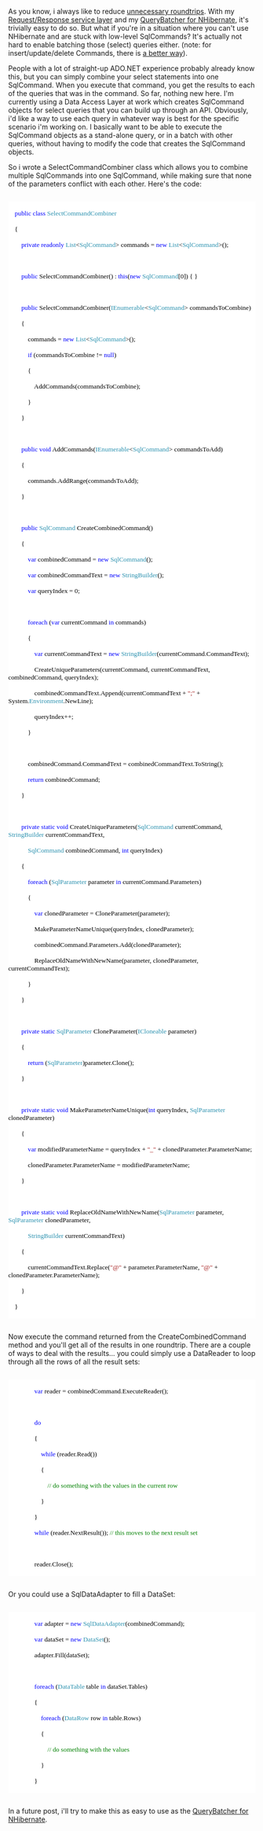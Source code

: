 As you know, i always like to reduce <a href="http://davybrion.com/blog/2008/07/batching/">unnecessary roundtrips</a>.  With my <a href="http://davybrion.com/blog/2008/07/the-request-response-service-layer/">Request/Response service layer</a> and my <a href="http://davybrion.com/blog/2008/06/the-query-batcher/">QueryBatcher for NHibernate</a>, it's trivially easy to do so. But what if you're in a situation where you can't use NHibernate and are stuck with low-level SqlCommands? It's actually not hard to enable batching those (select) queries either.  (note: for insert/update/delete Commands, there is <a href="http://www.ayende.com/Blog/archive/2006/09/14/7275.aspx">a better way</a>).

People with a lot of straight-up ADO.NET experience probably already know this, but you can simply combine your select statements into one SqlCommand.  When you execute that command, you get the results to each of the queries that was in the command.  So far, nothing new here.  I'm currently using a Data Access Layer at work which creates SqlCommand objects for select queries that you can build up through an API.  Obviously, i'd like a way to use each query in whatever way is best for the specific scenario i'm working on.  I basically want to be able to execute the SqlCommand objects as a stand-alone query, or in a batch with other queries, without having to modify the code that creates the SqlCommand objects.  

So i wrote a SelectCommandCombiner class which allows you to combine multiple SqlCommands into one SqlCommand, while making sure that none of the parameters conflict with each other.  Here's the code:

<code>
<div style="font-family: Consolas; font-size: 10pt; color: black; background: white;">
<p style="margin: 0px;">&nbsp;&nbsp;&nbsp; <span style="color: blue;">public</span> <span style="color: blue;">class</span> <span style="color: #2b91af;">SelectCommandCombiner</span></p>
<p style="margin: 0px;">&nbsp;&nbsp;&nbsp; {</p>
<p style="margin: 0px;">&nbsp;&nbsp;&nbsp; &nbsp;&nbsp;&nbsp; <span style="color: blue;">private</span> <span style="color: blue;">readonly</span> <span style="color: #2b91af;">List</span>&lt;<span style="color: #2b91af;">SqlCommand</span>&gt; commands = <span style="color: blue;">new</span> <span style="color: #2b91af;">List</span>&lt;<span style="color: #2b91af;">SqlCommand</span>&gt;();</p>
<p style="margin: 0px;">&nbsp;</p>
<p style="margin: 0px;">&nbsp;&nbsp;&nbsp; &nbsp;&nbsp;&nbsp; <span style="color: blue;">public</span> SelectCommandCombiner() : <span style="color: blue;">this</span>(<span style="color: blue;">new</span> <span style="color: #2b91af;">SqlCommand</span>[0]) { }</p>
<p style="margin: 0px;">&nbsp;</p>
<p style="margin: 0px;">&nbsp;&nbsp;&nbsp; &nbsp;&nbsp;&nbsp; <span style="color: blue;">public</span> SelectCommandCombiner(<span style="color: #2b91af;">IEnumerable</span>&lt;<span style="color: #2b91af;">SqlCommand</span>&gt; commandsToCombine)</p>
<p style="margin: 0px;">&nbsp;&nbsp;&nbsp; &nbsp;&nbsp;&nbsp; {</p>
<p style="margin: 0px;">&nbsp;&nbsp;&nbsp; &nbsp;&nbsp;&nbsp; &nbsp;&nbsp;&nbsp; commands = <span style="color: blue;">new</span> <span style="color: #2b91af;">List</span>&lt;<span style="color: #2b91af;">SqlCommand</span>&gt;();</p>
<p style="margin: 0px;">&nbsp;&nbsp;&nbsp; &nbsp;&nbsp;&nbsp; &nbsp;&nbsp;&nbsp; <span style="color: blue;">if</span> (commandsToCombine != <span style="color: blue;">null</span>)</p>
<p style="margin: 0px;">&nbsp;&nbsp;&nbsp; &nbsp;&nbsp;&nbsp; &nbsp;&nbsp;&nbsp; {</p>
<p style="margin: 0px;">&nbsp;&nbsp;&nbsp; &nbsp;&nbsp;&nbsp; &nbsp;&nbsp;&nbsp; &nbsp;&nbsp;&nbsp; AddCommands(commandsToCombine);</p>
<p style="margin: 0px;">&nbsp;&nbsp;&nbsp; &nbsp;&nbsp;&nbsp; &nbsp;&nbsp;&nbsp; }</p>
<p style="margin: 0px;">&nbsp;&nbsp;&nbsp; &nbsp;&nbsp;&nbsp; }</p>
<p style="margin: 0px;">&nbsp;</p>
<p style="margin: 0px;">&nbsp;&nbsp;&nbsp; &nbsp;&nbsp;&nbsp; <span style="color: blue;">public</span> <span style="color: blue;">void</span> AddCommands(<span style="color: #2b91af;">IEnumerable</span>&lt;<span style="color: #2b91af;">SqlCommand</span>&gt; commandsToAdd)</p>
<p style="margin: 0px;">&nbsp;&nbsp;&nbsp; &nbsp;&nbsp;&nbsp; {</p>
<p style="margin: 0px;">&nbsp;&nbsp;&nbsp; &nbsp;&nbsp;&nbsp; &nbsp;&nbsp;&nbsp; commands.AddRange(commandsToAdd);</p>
<p style="margin: 0px;">&nbsp;&nbsp;&nbsp; &nbsp;&nbsp;&nbsp; }</p>
<p style="margin: 0px;">&nbsp;</p>
<p style="margin: 0px;">&nbsp;&nbsp;&nbsp; &nbsp;&nbsp;&nbsp; <span style="color: blue;">public</span> <span style="color: #2b91af;">SqlCommand</span> CreateCombinedCommand()</p>
<p style="margin: 0px;">&nbsp;&nbsp;&nbsp; &nbsp;&nbsp;&nbsp; {</p>
<p style="margin: 0px;">&nbsp;&nbsp;&nbsp; &nbsp;&nbsp;&nbsp; &nbsp;&nbsp;&nbsp; <span style="color: blue;">var</span> combinedCommand = <span style="color: blue;">new</span> <span style="color: #2b91af;">SqlCommand</span>();</p>
<p style="margin: 0px;">&nbsp;&nbsp;&nbsp; &nbsp;&nbsp;&nbsp; &nbsp;&nbsp;&nbsp; <span style="color: blue;">var</span> combinedCommandText = <span style="color: blue;">new</span> <span style="color: #2b91af;">StringBuilder</span>();</p>
<p style="margin: 0px;">&nbsp;&nbsp;&nbsp; &nbsp;&nbsp;&nbsp; &nbsp;&nbsp;&nbsp; <span style="color: blue;">var</span> queryIndex = 0;</p>
<p style="margin: 0px;">&nbsp;</p>
<p style="margin: 0px;">&nbsp;&nbsp;&nbsp; &nbsp;&nbsp;&nbsp; &nbsp;&nbsp;&nbsp; <span style="color: blue;">foreach</span> (<span style="color: blue;">var</span> currentCommand <span style="color: blue;">in</span> commands)</p>
<p style="margin: 0px;">&nbsp;&nbsp;&nbsp; &nbsp;&nbsp;&nbsp; &nbsp;&nbsp;&nbsp; {</p>
<p style="margin: 0px;">&nbsp;&nbsp;&nbsp; &nbsp;&nbsp;&nbsp; &nbsp;&nbsp;&nbsp; &nbsp;&nbsp;&nbsp; <span style="color: blue;">var</span> currentCommandText = <span style="color: blue;">new</span> <span style="color: #2b91af;">StringBuilder</span>(currentCommand.CommandText);</p>
<p style="margin: 0px;">&nbsp;&nbsp;&nbsp; &nbsp;&nbsp;&nbsp; &nbsp;&nbsp;&nbsp; &nbsp;&nbsp;&nbsp; CreateUniqueParameters(currentCommand, currentCommandText, combinedCommand, queryIndex);</p>
<p style="margin: 0px;">&nbsp;&nbsp;&nbsp; &nbsp;&nbsp;&nbsp; &nbsp;&nbsp;&nbsp; &nbsp;&nbsp;&nbsp; combinedCommandText.Append(currentCommandText + <span style="color: #a31515;">";"</span> + System.<span style="color: #2b91af;">Environment</span>.NewLine);</p>
<p style="margin: 0px;">&nbsp;&nbsp;&nbsp; &nbsp;&nbsp;&nbsp; &nbsp;&nbsp;&nbsp; &nbsp;&nbsp;&nbsp; queryIndex++;</p>
<p style="margin: 0px;">&nbsp;&nbsp;&nbsp; &nbsp;&nbsp;&nbsp; &nbsp;&nbsp;&nbsp; }</p>
<p style="margin: 0px;">&nbsp;</p>
<p style="margin: 0px;">&nbsp;&nbsp;&nbsp; &nbsp;&nbsp;&nbsp; &nbsp;&nbsp;&nbsp; combinedCommand.CommandText = combinedCommandText.ToString();</p>
<p style="margin: 0px;">&nbsp;&nbsp;&nbsp; &nbsp;&nbsp;&nbsp; &nbsp;&nbsp;&nbsp; <span style="color: blue;">return</span> combinedCommand;</p>
<p style="margin: 0px;">&nbsp;&nbsp;&nbsp; &nbsp;&nbsp;&nbsp; }</p>
<p style="margin: 0px;">&nbsp;</p>
<p style="margin: 0px;">&nbsp;&nbsp;&nbsp; &nbsp;&nbsp;&nbsp; <span style="color: blue;">private</span> <span style="color: blue;">static</span> <span style="color: blue;">void</span> CreateUniqueParameters(<span style="color: #2b91af;">SqlCommand</span> currentCommand, <span style="color: #2b91af;">StringBuilder</span> currentCommandText, </p>
<p style="margin: 0px;">&nbsp;&nbsp;&nbsp; &nbsp;&nbsp;&nbsp; &nbsp;&nbsp;&nbsp; <span style="color: #2b91af;">SqlCommand</span> combinedCommand, <span style="color: blue;">int</span> queryIndex)</p>
<p style="margin: 0px;">&nbsp;&nbsp;&nbsp; &nbsp;&nbsp;&nbsp; {</p>
<p style="margin: 0px;">&nbsp;&nbsp;&nbsp; &nbsp;&nbsp;&nbsp; &nbsp;&nbsp;&nbsp; <span style="color: blue;">foreach</span> (<span style="color: #2b91af;">SqlParameter</span> parameter <span style="color: blue;">in</span> currentCommand.Parameters)</p>
<p style="margin: 0px;">&nbsp;&nbsp;&nbsp; &nbsp;&nbsp;&nbsp; &nbsp;&nbsp;&nbsp; {</p>
<p style="margin: 0px;">&nbsp;&nbsp;&nbsp; &nbsp;&nbsp;&nbsp; &nbsp;&nbsp;&nbsp; &nbsp;&nbsp;&nbsp; <span style="color: blue;">var</span> clonedParameter = CloneParameter(parameter);</p>
<p style="margin: 0px;">&nbsp;&nbsp;&nbsp; &nbsp;&nbsp;&nbsp; &nbsp;&nbsp;&nbsp; &nbsp;&nbsp;&nbsp; MakeParameterNameUnique(queryIndex, clonedParameter);</p>
<p style="margin: 0px;">&nbsp;&nbsp;&nbsp; &nbsp;&nbsp;&nbsp; &nbsp;&nbsp;&nbsp; &nbsp;&nbsp;&nbsp; combinedCommand.Parameters.Add(clonedParameter);</p>
<p style="margin: 0px;">&nbsp;&nbsp;&nbsp; &nbsp;&nbsp;&nbsp; &nbsp;&nbsp;&nbsp; &nbsp;&nbsp;&nbsp; ReplaceOldNameWithNewName(parameter, clonedParameter, currentCommandText);</p>
<p style="margin: 0px;">&nbsp;&nbsp;&nbsp; &nbsp;&nbsp;&nbsp; &nbsp;&nbsp;&nbsp; }</p>
<p style="margin: 0px;">&nbsp;&nbsp;&nbsp; &nbsp;&nbsp;&nbsp; }</p>
<p style="margin: 0px;">&nbsp;</p>
<p style="margin: 0px;">&nbsp;&nbsp;&nbsp; &nbsp;&nbsp;&nbsp; <span style="color: blue;">private</span> <span style="color: blue;">static</span> <span style="color: #2b91af;">SqlParameter</span> CloneParameter(<span style="color: #2b91af;">ICloneable</span> parameter)</p>
<p style="margin: 0px;">&nbsp;&nbsp;&nbsp; &nbsp;&nbsp;&nbsp; {</p>
<p style="margin: 0px;">&nbsp;&nbsp;&nbsp; &nbsp;&nbsp;&nbsp; &nbsp;&nbsp;&nbsp; <span style="color: blue;">return</span> (<span style="color: #2b91af;">SqlParameter</span>)parameter.Clone();</p>
<p style="margin: 0px;">&nbsp;&nbsp;&nbsp; &nbsp;&nbsp;&nbsp; }</p>
<p style="margin: 0px;">&nbsp;</p>
<p style="margin: 0px;">&nbsp;&nbsp;&nbsp; &nbsp;&nbsp;&nbsp; <span style="color: blue;">private</span> <span style="color: blue;">static</span> <span style="color: blue;">void</span> MakeParameterNameUnique(<span style="color: blue;">int</span> queryIndex, <span style="color: #2b91af;">SqlParameter</span> clonedParameter)</p>
<p style="margin: 0px;">&nbsp;&nbsp;&nbsp; &nbsp;&nbsp;&nbsp; {</p>
<p style="margin: 0px;">&nbsp;&nbsp;&nbsp; &nbsp;&nbsp;&nbsp; &nbsp;&nbsp;&nbsp; <span style="color: blue;">var</span> modifiedParameterName = queryIndex + <span style="color: #a31515;">"_"</span> + clonedParameter.ParameterName;</p>
<p style="margin: 0px;">&nbsp;&nbsp;&nbsp; &nbsp;&nbsp;&nbsp; &nbsp;&nbsp;&nbsp; clonedParameter.ParameterName = modifiedParameterName;</p>
<p style="margin: 0px;">&nbsp;&nbsp;&nbsp; &nbsp;&nbsp;&nbsp; }</p>
<p style="margin: 0px;">&nbsp;</p>
<p style="margin: 0px;">&nbsp;&nbsp;&nbsp; &nbsp;&nbsp;&nbsp; <span style="color: blue;">private</span> <span style="color: blue;">static</span> <span style="color: blue;">void</span> ReplaceOldNameWithNewName(<span style="color: #2b91af;">SqlParameter</span> parameter, <span style="color: #2b91af;">SqlParameter</span> clonedParameter, </p>
<p style="margin: 0px;">&nbsp;&nbsp;&nbsp; &nbsp;&nbsp;&nbsp; &nbsp;&nbsp;&nbsp; <span style="color: #2b91af;">StringBuilder</span> currentCommandText)</p>
<p style="margin: 0px;">&nbsp;&nbsp;&nbsp; &nbsp;&nbsp;&nbsp; {</p>
<p style="margin: 0px;">&nbsp;&nbsp;&nbsp; &nbsp;&nbsp;&nbsp; &nbsp;&nbsp;&nbsp; currentCommandText.Replace(<span style="color: #a31515;">"@"</span> + parameter.ParameterName, <span style="color: #a31515;">"@"</span> + clonedParameter.ParameterName);</p>
<p style="margin: 0px;">&nbsp;&nbsp;&nbsp; &nbsp;&nbsp;&nbsp; }</p>
<p style="margin: 0px;">&nbsp;&nbsp;&nbsp; }</p>
</div>
</code>

Now execute the command returned from the CreateCombinedCommand method and you'll get all of the results in one roundtrip. There are a couple of ways to deal with the results... you could simply use a DataReader to loop through all the rows of all the result sets:

<code>
<div style="font-family: Consolas; font-size: 10pt; color: black; background: white;">
<p style="margin: 0px;">&nbsp;&nbsp;&nbsp; &nbsp;&nbsp;&nbsp; &nbsp;&nbsp;&nbsp; &nbsp;&nbsp;&nbsp; <span style="color: blue;">var</span> reader = combinedCommand.ExecuteReader();</p>
<p style="margin: 0px;">&nbsp;</p>
<p style="margin: 0px;">&nbsp;&nbsp;&nbsp; &nbsp;&nbsp;&nbsp; &nbsp;&nbsp;&nbsp; &nbsp;&nbsp;&nbsp; <span style="color: blue;">do</span></p>
<p style="margin: 0px;">&nbsp;&nbsp;&nbsp; &nbsp;&nbsp;&nbsp; &nbsp;&nbsp;&nbsp; &nbsp;&nbsp;&nbsp; {</p>
<p style="margin: 0px;">&nbsp;&nbsp;&nbsp; &nbsp;&nbsp;&nbsp; &nbsp;&nbsp;&nbsp; &nbsp;&nbsp;&nbsp; &nbsp;&nbsp;&nbsp; <span style="color: blue;">while</span> (reader.Read())</p>
<p style="margin: 0px;">&nbsp;&nbsp;&nbsp; &nbsp;&nbsp;&nbsp; &nbsp;&nbsp;&nbsp; &nbsp;&nbsp;&nbsp; &nbsp;&nbsp;&nbsp; {</p>
<p style="margin: 0px;">&nbsp;&nbsp;&nbsp; &nbsp;&nbsp;&nbsp; &nbsp;&nbsp;&nbsp; &nbsp;&nbsp;&nbsp; &nbsp;&nbsp;&nbsp; &nbsp;&nbsp;&nbsp; <span style="color: green;">// do something with the values in the current row</span></p>
<p style="margin: 0px;">&nbsp;&nbsp;&nbsp; &nbsp;&nbsp;&nbsp; &nbsp;&nbsp;&nbsp; &nbsp;&nbsp;&nbsp; &nbsp;&nbsp;&nbsp; }</p>
<p style="margin: 0px;">&nbsp;&nbsp;&nbsp; &nbsp;&nbsp;&nbsp; &nbsp;&nbsp;&nbsp; &nbsp;&nbsp;&nbsp; } </p>
<p style="margin: 0px;">&nbsp;&nbsp;&nbsp; &nbsp;&nbsp;&nbsp; &nbsp;&nbsp;&nbsp; &nbsp;&nbsp;&nbsp; <span style="color: blue;">while</span> (reader.NextResult()); <span style="color: green;">// this moves to the next result set</span></p>
<p style="margin: 0px;">&nbsp;</p>
<p style="margin: 0px;">&nbsp;&nbsp;&nbsp; &nbsp;&nbsp;&nbsp; &nbsp;&nbsp;&nbsp; &nbsp;&nbsp;&nbsp; reader.Close();</p>
</div>
</code>

Or you could use a SqlDataAdapter to fill a DataSet:

<code>
<div style="font-family: Consolas; font-size: 10pt; color: black; background: white;">
<p style="margin: 0px;">&nbsp;&nbsp;&nbsp; &nbsp;&nbsp;&nbsp; &nbsp;&nbsp;&nbsp; &nbsp;&nbsp;&nbsp; <span style="color: blue;">var</span> adapter = <span style="color: blue;">new</span> <span style="color: #2b91af;">SqlDataAdapter</span>(combinedCommand);</p>
<p style="margin: 0px;">&nbsp;&nbsp;&nbsp; &nbsp;&nbsp;&nbsp; &nbsp;&nbsp;&nbsp; &nbsp;&nbsp;&nbsp; <span style="color: blue;">var</span> dataSet = <span style="color: blue;">new</span> <span style="color: #2b91af;">DataSet</span>();</p>
<p style="margin: 0px;">&nbsp;&nbsp;&nbsp; &nbsp;&nbsp;&nbsp; &nbsp;&nbsp;&nbsp; &nbsp;&nbsp;&nbsp; adapter.Fill(dataSet);</p>
<p style="margin: 0px;">&nbsp;</p>
<p style="margin: 0px;">&nbsp;&nbsp;&nbsp; &nbsp;&nbsp;&nbsp; &nbsp;&nbsp;&nbsp; &nbsp;&nbsp;&nbsp; <span style="color: blue;">foreach</span> (<span style="color: #2b91af;">DataTable</span> table <span style="color: blue;">in</span> dataSet.Tables)</p>
<p style="margin: 0px;">&nbsp;&nbsp;&nbsp; &nbsp;&nbsp;&nbsp; &nbsp;&nbsp;&nbsp; &nbsp;&nbsp;&nbsp; {</p>
<p style="margin: 0px;">&nbsp;&nbsp;&nbsp; &nbsp;&nbsp;&nbsp; &nbsp;&nbsp;&nbsp; &nbsp;&nbsp;&nbsp; &nbsp;&nbsp;&nbsp; <span style="color: blue;">foreach</span> (<span style="color: #2b91af;">DataRow</span> row <span style="color: blue;">in</span> table.Rows)</p>
<p style="margin: 0px;">&nbsp;&nbsp;&nbsp; &nbsp;&nbsp;&nbsp; &nbsp;&nbsp;&nbsp; &nbsp;&nbsp;&nbsp; &nbsp;&nbsp;&nbsp; {</p>
<p style="margin: 0px;">&nbsp;&nbsp;&nbsp; &nbsp;&nbsp;&nbsp; &nbsp;&nbsp;&nbsp; &nbsp;&nbsp;&nbsp; &nbsp;&nbsp;&nbsp; &nbsp;&nbsp;&nbsp; <span style="color: green;">// do something with the values</span></p>
<p style="margin: 0px;">&nbsp;&nbsp;&nbsp; &nbsp;&nbsp;&nbsp; &nbsp;&nbsp;&nbsp; &nbsp;&nbsp;&nbsp; &nbsp;&nbsp;&nbsp; }</p>
<p style="margin: 0px;">&nbsp;&nbsp;&nbsp; &nbsp;&nbsp;&nbsp; &nbsp;&nbsp;&nbsp; &nbsp;&nbsp;&nbsp; }</p>
</div>
</code>

In a future post, i'll try to make this as easy to use as the <a href="http://davybrion.com/blog/2008/06/the-query-batcher/">QueryBatcher for NHibernate</a>.